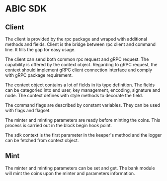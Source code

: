 # ABIC SDK

## Client

The client is provided by the rpc package and wraped with additional methods and fields. Client is the bridge between rpc client and command line. It fills the gap for easy usage.

The client can send both common rpc request and gRPC request. The capability is offered by the context object. Regarding to gRPC request, the context should implement gRPC client connection interface and comply with gRPC package requirement.

The context object contains a lot of fields in its type definition. The fields can be categoried into end user, key management, encoding, signature and node. The context defines with style methods to decorate the field.

The command flags are described by constant variables. They can be used with flags and flagset.

The minter and minting parameters are ready before minting the coins. This process is carried out in the block begin hook point. 

The sdk context is the first parameter in the keeper's method and the logger can be fetched from context object.

## Mint

The minter and minting parameters can be set and get. The bank module will mint the coins upon the minter and parameters information.
